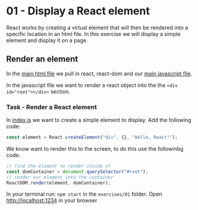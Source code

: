 # 01 - Display a React element

React works by creating a virtual element that will then be rendered into a specific location in an html file. In this exercise we will display a simple element and display it on a page.

## Render an element

In the [main html file](./src/index.html) we pull in react, react-dom and our [main javascript file](./src/index.js).

In the javascript file we want to render a react object into the the `<div id="root"></div>` section.

### Task - Render a React element

In [index.js](./src/index.js) we want to create a simple element to display. Add the following code:

```js
const element = React.createElement("div", {}, "Hello, React!");
```

We know want to render this to the screen, to do this use the followinbg code:

```js
// find the element to render inside of
const domContainer = document.querySelector("#root");
// render our element into the container
ReactDOM.render(element, domContainer);
```

In your terminal run: `npm start` in the `exercises/01` folder.
Open [http://localhost:1234](http://localhost:1234) in your browser
